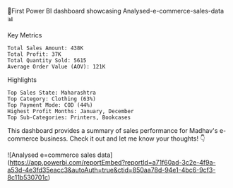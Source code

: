 🚀First Power BI dashboard showcasing Analysed-e-commerce-sales-data 📊

Key Metrics

    Total Sales Amount: 438K
    Total Profit: 37K
    Total Quantity Sold: 5615
    Average Order Value (AOV): 121K

Highlights

    Top Sales State: Maharashtra
    Top Category: Clothing (63%)
    Top Payment Mode: COD (44%)
    Highest Profit Months: January, December
    Top Sub-Categories: Printers, Bookcases

This dashboard provides a summary of sales performance for Madhav's e-commerce business.
    Check it out and let me know your thoughts! 👇

![Analysed e=commerce sales data] (https://app.powerbi.com/reportEmbed?reportId=a71f60ad-3c2e-4f9a-a53d-4e3fd35eacc3&autoAuth=true&ctid=850aa78d-94e1-4bc6-9cf3-8c11b530701c)
